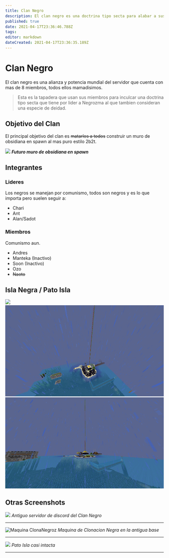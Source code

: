```yaml
---
title: Clan Negro
description: El clan negro es una doctrina tipo secta para alabar a sus dioses Negrozma y Abduzkan el pez
published: true
date: 2021-04-17T23:36:46.788Z
tags: 
editor: markdown
dateCreated: 2021-04-17T23:36:35.189Z
---
```


# Clan Negro
El clan negro es una alianza y potencia mundial del servidor que cuenta con mas de 8 miembros, todos ellos mamadisimos.

> Esta es la tapadera que  usan sus miembros para inculcar una doctrina tipo secta que tiene por lider a Negrozma al que tambien consideran una especie de deidad.

## Objetivo del Clan

El principal objetivo del clan es ~~matarlos a todos~~ construir un muro de obsidiana en spawn al mas puro estilo 2b2t.

![](https://static.miraheze.org/2builders2toolswiki/thumb/2/25/THEWALL1.png/300px-THEWALL1.png)
***Futuro muro de obsidiana en spawn***

## Integrantes
### Lideres
Los negros se manejan por comunismo, todos son negros y es lo que importa
pero suelen seguir a: 
- Chari
- Ant
- Alan/Sadot
### Miembros
Comunismo aun.
- Andres
- Manteka (Inactivo)
- Soon (Inactivo)
- Ozo
- ~~Naoto~~

## Isla Negra / Pato Isla

![](https://cdn.discordapp.com/attachments/545128014942437376/697139825974837328/2020-04-06_21.44.22.png)
![2020-04-09_23.56.26.png](/img/2020-04-09_23.56.26.png)
![2020-04-09_23.56.06.png](/img/2020-04-09_23.56.06.png)

## Otras Screenshots
![](https://cdn.discordapp.com/attachments/589915287936303105/589917237888942221/unknown.png)
*Antiguo servidor de discord del Clan Negro*

---
![Maquina ClonaNegroz](https://media.discordapp.net/attachments/589915287936303105/590360561179426859/2019-06-17_21.01.12.png)
*Maquina de Clonacion Negra en la antigua base*

---
![](https://media.discordapp.net/attachments/589915287936303105/591023366786252823/unknown.png)
*Pato Isla casi intacta*

---

